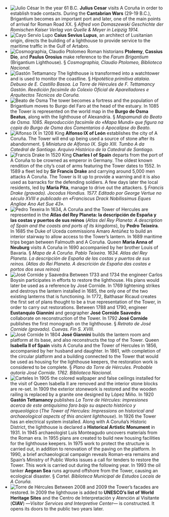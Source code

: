 * ![Julio César](http://ciav.s3.amazonaws.com/img/caesar.jpg "Julio César") In the year 61 B.C. **Julius Cesar** visits A Coruña in order to establish trade contacts. During the **Cantabrian Wars** (29-19 B.C.), Brigantium becomes an important port and later, one of the main points of arrival for Roman Road XX. § *Alfred von Domaszewski Geschichte der Romischen Kaiser Verlag von Quelle & Meyer in Leipzig 1914.*
* ![Cayo Servio Lupo](http://ciav.s3.amazonaws.com/img/lupus.jpg "Cayo Servio Lupo") **Caius Sevius Lupus**, an architect of Lusitanian origin, directs the building of a lighthouse to provide service to the maritime traffic in the Gulf of Artabro.
* ![Cosmographia, Claudio Ptolomeo](http://ciav.s3.amazonaws.com/img/cosmographia_claudio_ptolomeo.jpg "Gastón Tettamancy") Roman historians **Ptolemy**, **Cassius Dio**, and **Paulus Orosius** make reference to the *Farum Brigantium* (Brigantium Lighthouse). § *Cosmographia, Claudio Ptolomeo, Biblioteca Nacional.*
* ![Gastón Tettamancy](http://ciav.s3.amazonaws.com/img/tettamancy-gaston.jpg "Cosmographia, Claudio Ptolomeo") The lighthouse is transformed into a watchtower and is used to monitor the coastline. § *Hipotética primitiva atalaia. Debuxo de E. Castillo Basoa. La Torre de Hércules de F. Tettamancy Gastón. Reedición facsímile do Colexio Oficial de Aparelladores e Arquitectos Técnicos da Coruña.*
* ![Beato de Osma](http://ciav.s3.amazonaws.com/img/beato-osma.jpg "Beato de Osma") The tower becomes a fortress and the population of Brigantium moves to Burgo del Faro at the head of the estuary. In 1085 the Tower is represented on the world map in the **Burgo de Osma Beatus**, along with the lighthouse of Alexandria.  § *Mapamundi do Beato de Osma. 1085. Reproducción facsímile do «Mapa Mundi» que figura na copia do Burgo de Osma dos Comentarios ó Apocalipse do Beato.*
* ![Alfonso IX](http://ciav.s3.amazonaws.com/img/alfonsoix.jpg "Alfonso IX") In 1208 King **Alfonso IX of León** establishes the city of A Coruña. The Tower will end up being used a source of stone after its abandonment. § *Miniatura de Alfonso IX. Siglo XIII. Tumbo A da Catedral de Santiago. Arquivo Histórico de la Catedral de Santiago.*
* ![Francis Drake](http://ciav.s3.amazonaws.com/img/francis-drake.jpg "Francis Drake") In 1520 King **Charles I of Spain** departs from the port of A Coruña to be crowned as emperor in Germany. The oldest known rendition of the city’s coat of arms featuring the Tower dates to 1552. In 1589 a fleet led by **Sir Francis Drake** and carrying around 5,000 men attacks A Coruña. The Tower is lit up to provide a warning and it is also used as barracks for the defending soldiers. A few days later the local residents, led by **María Pita**, manage to drive out the attackers.  § *Francis Drake (gravado). Jocodus Hondius. 1577. Editado por George Vertue no século XVIII e publicado en «Franciscus Drack Nobilissimus Eques Angliae Ano Aet Sue 43».*
* ![Pedro Texeira](http://ciav.s3.amazonaws.com/img/pedro-texeira.jpg "Pedro Texeira") In 1634, A Coruña and the Tower of Hercules are represented in the **Atlas del Rey Planeta: la descripción de España y las costas y puertos de sus reinos** (*Atlas del Rey Planeta: A description of Spain and the coasts and ports of its kingdoms*), by **Pedro Teixeira**. In 1685 the Duke of Uceda commissions Amaro Antúñez to build an interior stairway to allow access to the Tower’s lantern. In 1689 maritime trips began between Falmouth and A Coruña. Queen **Maria Anna of Neuburg** visits A Coruña in 1690 accompanied by her brother Louis of Bavaria. § *Mapa de A Coruña. Pablo Teixeira. 1634. Atlas del Rey Planeta. La descripción de España de las costas y puertos de sus reinos. (Atlas do Rei Planeta. A descrición de España das costas e portos dos seus reinos)*
* ![José Cornide y Saavedra](http://ciav.s3.amazonaws.com/img/jose-cornide.jpg "José Cornide") Between 1733 and 1734 the engineer Carlos Boysin participates in efforts to restore the lighthouse. His plans would later be used as a reference by José Cornide. In 1769 lightening strikes and destroys the lantern installed in 1685, the only one of the two existing lanterns that is functioning. In 1772, Balthasar Ricaud creates the first set of plans thought to be a true representation of the Tower, in order to carry out restorations. Between 1788 and 1790, engineer **Eustanquio Giannini** and geographer **José Cornide Saavedra** collaborate on reconstruction of the Tower. In 1792 **José Cornide** publishes the first monograph on the lighthouse. § *Retrato de José Cornide (gravado). Cuevas. Fin S. XVIII.*
* ![José Cornide](http://ciav.s3.amazonaws.com/img/plano-torre-biblioteca-nacional.jpg "José Cornide") In 1804 **José Giannini** builds the lantern room and platform at its base, and also reconstructs the top of the Tower. Queen **Isabella II of Spain** visits A Coruña and the Tower of Hercules in 1856, accompanied by her husband and daughter. In 1861, with completion of the circular platform and a building connected to the Tower that would be used as housing for the lighthouse keepers, the restoration work is considered to be complete. § *Plano da Torre de Hércules. Probable autoría José Cornide. 1762. Biblioteca Nacional.*
* ![Carteles](http://ciav.s3.amazonaws.com/img/carteles.jpg "Carteles") In 1905 the colored wallpaper and false ceilings installed for the visit of Queen Isabella II are removed and the interior stone blocks are re-set. In 1909 the exterior stonework is restored and the wooden railing is replaced by a granite one designed by López Miño. In 1920 **Gastón Tettamancy** publishes *La Torre de Hércules: impresiones acerca de este antiquísimo faro bajo su aspecto histórico y arqueológico* (*The Tower of Hercules: Impressions on historical and archaeological aspects of this ancient lighthouse*). In 1926 the Tower has an electrical system installed. Along with A Coruña’s Historic District, the lighthouse is declared a **Historical Artistic Monument** in 1931. In 1945 archaeologist Luis Monteagudo uncovers materials from the Roman era. In 1955 plans are created to build new housing facilities for the lighthouse keepers. In 1975 work to protect the structure is carried out, in addition to renovation of the paving on the platform. In 1990, a brief archaeological campaign reveals Roman-era remains and Spain’s Ministry of Public Works issues a call for tenders to restore the Tower. This work is carried out during the following year. In 1993 the oil tanker **Aegean Sea** runs aground offshore from the Tower, causing an ecological disaster. § *Cartel. Biblioteca Municipal de Estudos Locais de A Coruña.*
* ![Torre de Hércules](http://ciav.s3.amazonaws.com/img/torre-noche.jpg "Torre de Hércules") Between 2008 and 2009 the Tower’s facades are restored. In 2009 the lighthouse is added to **UNESCO’s list of World Heritage Sites** and the Centro de Interpretación y Atención al Visitante (**CIAV**) —*Visitor Services and Interpretive Center*— is constructed. It opens its doors to the public two years later.


